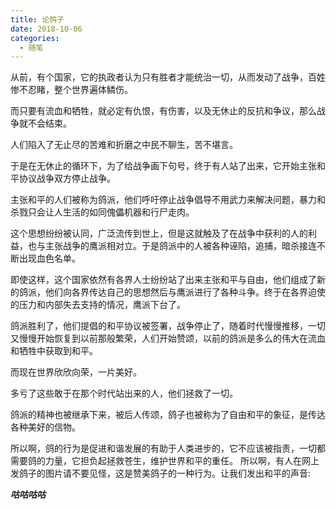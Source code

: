 ```yaml
---
title: 论鸽子
date: 2018-10-06
categories:
  - 随笔
---
```


从前，有个国家，它的执政者认为只有胜者才能统治一切，从而发动了战争，百姓惨不忍睹，整个世界遍体鳞伤。

而只要有流血和牺牲，就必定有仇恨，有伤害，以及无休止的反抗和争议，那么战争就不会结束。

人们陷入了无止尽的苦难和折磨之中民不聊生，苦不堪言。

于是在无休止的循环下，为了给战争画下句号，终于有人站了出来，它开始主张和平协议战争双方停止战争。

主张和平的人们被称为鸽派，他们呼吁停止战争倡导不用武力来解决问题，暴力和杀戮只会让人生活的如同傀儡机器和行尸走肉。

这个思想纷纷被认同，广泛流传到世上，但是这就触及了在战争中获利的人的利益，也与主张战争的鹰派相对立。于是鸽派中的人被各种诬陷，追捕，暗杀接连不断出现血色名单。

即使这样，这个国家依然有各界人士纷纷站了出来主张和平与自由，他们组成了新的鸽派，他们向各界传达自己的思想然后与鹰派进行了各种斗争。终于在各界迫使的压力和内部失去支持的情况，鹰派下台了。

鸽派胜利了，他们提倡的和平协议被签署，战争停止了，随着时代慢慢推移，一切又慢慢开始恢复到以前那般繁荣，人们开始赞颂，以前的鸽派是多么的伟大在流血和牺牲中获取到和平。

而现在世界欣欣向荣，一片美好。

多亏了这些敢于在那个时代站出来的人，他们拯救了一切。

鸽派的精神也被继承下来，被后人传颂，鸽子也被称为了自由和平的象征，是传达各种美好的信物。

所以啊，鸽的行为是促进和谐发展的有助于人类进步的，它不应该被指责，一切都需要鸽的力量，它担负起拯救苍生，维护世界和平的重任。
所以啊，有人在网上发鸽子的图片请不要见怪，这是赞美鸽子的一种行为。让我们发出和平的声音:

**_咕咕咕咕_**
